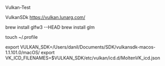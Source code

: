 Vulkan-Test

VulkanSDk
https://vulkan.lunarg.com/

brew install glfw3 --HEAD
brew install glm

touch ~/.profile

export VULKAN_SDK=/Users/danil/Documents/SDK/vulkansdk-macos-1.1.101.0/macOS/
export VK_ICD_FILENAMES=$VULKAN_SDK/etc/vulkan/icd.d/MoltenVK_icd.json